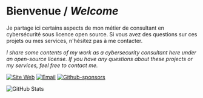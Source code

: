 # Bienvenue / *Welcome*

Je partage ici certains aspects de mon métier de consultant en cybersécurité sous licence open source. Si vous avez des questions sur ces projets ou mes services, n'hésitez pas à me contacter.

*I share some contents of my work as a cybersecurity consultant here under an open-source license. If you have any questions about these projects or my services, feel free to contact me.*

[![Site Web](https://img.shields.io/badge/Website-3776AB?style=for-the-badge&logo=firefox-browser&logoColor=white)](https://taisen.fr)
[![Email](https://img.shields.io/badge/Email-8B89CC?style=for-the-badge&logo=protonmail&logoColor=white)](mailto:michael.vacarella@protonmail.com)
[![Github-sponsors](https://img.shields.io/badge/sponsor-30363D?style=for-the-badge&logo=GitHub-Sponsors&logoColor=#EA4AAA)](https://github.com/sponsors/Aif4thah/)

![GitHub Stats](https://github-readme-stats.vercel.app/api?username=Aif4thah&show_icons=true&theme=ambient_gradient)
